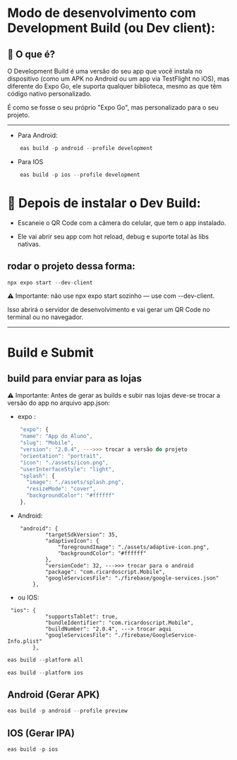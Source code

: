 # Modo de desenvolvimento com Development Build (ou Dev client):

## 📌 O que é?

O Development Build é uma versão do seu app que você instala no dispositivo (como um APK no Android ou um app via TestFlight no iOS), mas diferente do Expo Go, ele suporta qualquer biblioteca, mesmo as que têm código nativo personalizado.

É como se fosse o seu próprio "Expo Go", mas personalizado para o seu projeto.

---

- Para Android:

```js
    eas build -p android --profile development
```

- Para IOS

```js
    eas build -p ios --profile development
```

# 🧪 Depois de instalar o Dev Build:

- Escaneie o QR Code com a câmera do celular, que tem o app instalado.

- Ele vai abrir seu app com hot reload, debug e suporte total às libs nativas.

## rodar o projeto dessa forma:
```js
npx expo start --dev-client
```
⚠️ Importante: não use npx expo start sozinho — use com --dev-client.

Isso abrirá o servidor de desenvolvimento e vai gerar um QR Code no terminal ou no navegador.

___

# Build e Submit

## build para enviar para as lojas

⚠️ Importante: Antes de gerar as builds e subir nas lojas deve-se trocar a versão do app no arquivo app.json:

- expo :

```js
    "expo": {
    "name": "App do Aluno",
    "slug": "Mobile",
    "version": "2.0.4", --->>> trocar a versão do projeto
    "orientation": "portrait",
    "icon": "./assets/icon.png",
    "userInterfaceStyle": "light",
    "splash": {
      "image": "./assets/splash.png",
      "resizeMode": "cover",
      "backgroundColor": "#ffffff"
    },
```

- Android:

```j̀s
    "android": {
            "targetSdkVersion": 35,
            "adaptiveIcon": {
                "foregroundImage": "./assets/adaptive-icon.png",
                "backgroundColor": "#ffffff"
            },
            "versionCode": 32, --->>> trocar para o android
            "package": "com.ricardoscript.Mobile",
            "googleServicesFile": "./firebase/google-services.json"
        },
```

- ou IOS:

```j̀s
 "ios": {
            "supportsTablet": true,
            "bundleIdentifier": "com.ricardoscript.Mobile",
            "buildNumber": "2.0.4", ---> trocar aqui
            "googleServicesFile": "./firebase/GoogleService-Info.plist"
        },

```

```js
eas build --platform all
```

```js
eas build --platform ios
```

## Android (Gerar APK)

```js
eas build -p android --profile preview
```

## IOS (Gerar IPA)

```js
eas build -p ios
```

